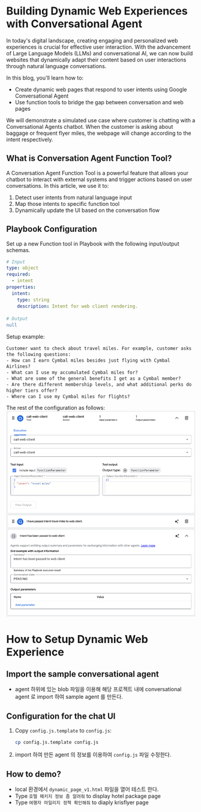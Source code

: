 # Building Dynamic Web Experiences with Conversational Agent

In today's digital landscape, creating engaging and personalized web experiences is crucial for effective user interaction. With the advancement of Large Language Models (LLMs) and conversational AI, we can now build websites that dynamically adapt their content based on user interactions through natural language conversations.

In this blog, you'll learn how to:
- Create dynamic web pages that respond to user intents using Google Conversational Agent
- Use function tools to bridge the gap between conversation and web pages

We will demonstrate a simulated use case where customer is chatting with a Conversational Agents chatbot. When the customer is asking about baggage or frequent flyer miles, the webpage will change according to the intent respectively.

## What is Conversation Agent Function Tool?

A Conversation Agent Function Tool is a powerful feature that allows your chatbot to interact with external systems and trigger actions based on user conversations. In this article, we use it to:

1. Detect user intents from natural language input
2. Map those intents to specific function tool
3. Dynamically update the UI based on the conversation flow


## Playbook Configuration

Set up a new Function tool in Playbook with the following input/output schemas.

```yaml
# Input
type: object
required:
  - intent
properties:
  intent:
    type: string
    description: Intent for web client rendering.

# Output
null
```

Setup example:

```text
Customer want to check about travel miles. For example, customer asks the following questions:
- How can I earn Cymbal miles besides just flying with Cymbal Airlines?
- What can I use my accumulated Cymbal miles for?
- What are some of the general benefits I get as a Cymbal member?
- Are there different membership levels, and what additional perks do higher tiers offer?
- Where can I use my Cymbal miles for flights?

```

The rest of the configuration as follows:
![config](example-miles.png)

# How to Setup Dynamic Web Experience

## Import the sample conversational agent

- agent 하위에 있는 blob 파일을 이용해 해당 프로젝트 내에 conversational agent 로 import 하여 sample agent 를 만든다.

## Configuration for the chat UI

1.  Copy `config.js.template` to `config.js`:
    ```bash
    cp config.js.template config.js
    ```
2.  import 하여 만든 agent 의 정보를 이용하여 `config.js` 파일 수정한다.

## How to demo?

- local 환경에서 `dynamic_page_v1.html` 파일을 열어 테스트 한다.
- Type `호텔 패키지 정보 좀 알려줘` to display hotel package page
- Type `여행자 마일리지 정책 확인해줘` to diaply krisflyer page
